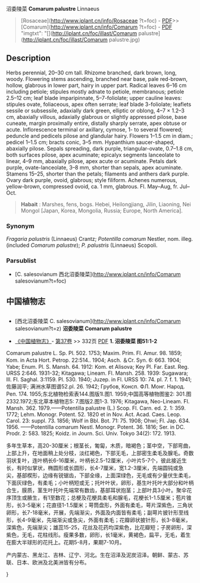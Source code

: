 沼委陵菜 **Comarum palustre** Linnaeus

> [Rosaceae](http://www.iplant.cn/info/Rosaceae ?t=foc) - [PDF](http://iplant.cn/foc/pdf/Rosaceae.pdf)>>[Comarum](http://www.iplant.cn/info/Comarum ?t=foc) - [PDF](http://www.iplant.cn/foc/pdf/Comarum.pdf)
  "imgtxt": "[](http://iplant.cn/foc/illast/Comarum palustre](http://iplant.cn/foc/illast/Comarum palustre.jpg)

## Description

Herbs perennial, 20–30 cm tall. Rhizome branched, dark brown, long, woody. Flowering stems ascending, branched near base, pale red-brown, hollow, glabrous in lower part, hairy in upper part. Radical leaves 6–16 cm including petiole; stipules mostly adnate to petiole, membranous; petiole 2.5–12 cm; leaf blade imparipinnate, 5–7-foliolate; upper cauline leaves: stipules ovate, foliaceous, apex often serrate; leaf blade 3-foliolate; leaflets sessile or subsessile, adaxially dark green, elliptic or oblong, 4–7 × 1.2–3 cm, abaxially villous, adaxially glabrous or slightly appressed pilose, base cuneate, margin proximally entire, distally sharply serrate, apex obtuse or acute. Inflorescence terminal or axillary, cymose, 1- to several flowered; peduncle and pedicels pilose and glandular hairy. Flowers 1–1.5 cm in diam.; pedicel 1–1.5 cm; bracts conic, 3–5 mm. Hypanthium saucer-shaped, abaxially pilose. Sepals spreading, dark purple, triangular-ovate, 0.7–1.8 cm, both surfaces pilose, apex acuminate; epicalyx segments lanceolate to linear, 4–9 mm, abaxially pilose, apex acute or acuminate. Petals dark purple, ovate-lanceolate, 3–8 mm, shorter than sepals, apex acuminate. Stamens 15–25, shorter than the petals; filaments and anthers dark purple. Ovary dark purple, ovoid, glabrous; style filiform. Achenes numerous, yellow-brown, compressed ovoid, ca. 1 mm, glabrous. Fl. May–Aug, fr. Jul–Oct.
> **Habait** : 
> Marshes, fens, bogs.  Hebei, Heilongjiang, Jilin, Liaoning, Nei Mongol [Japan, Korea, Mongolia, Russia; Europe, North America].

### Synonym
*Fragaria palustris* (Linnaeus) Crantz; *Potentilla comarum* Nestler, nom. illeg. (included *Comarum palustre*); *P. palustris* (Linnaeus) Scopoli.

### Parsublist

* [C.  salesovianum  西北沼委陵菜](http://www.iplant.cn/info/Comarum salesovianum?t=foc)

## 中国植物志
## 
* [西北沼委陵菜  C.  salesovianum](http://www.iplant.cn/info/Comarum salesovianum?t=z)
**沼委陵菜 Comarum palustre**

* [《中国植物志》](http://www.iplant.cn/frps)- [第37卷](http://www.iplant.cn/frps/vol/37) >> 332页 [PDF](http://www.iplant.cn/frps/pdf/37/332.PDF)
**1. 沼委陵菜 图51:1-2**

Comarum palustre L. Sp. Pl. 502. 1753; Maxim. Prim. Fl. Amur. 98. 1859; Kom. in Acta Hort. Petrop. 22:514.. 1904; Asch. ＆Cr. Syn. 6: 663. 1904; Yabe; Enum. Pl. S. Mansh. 64. 1912: Kom. et Alisova; Key Pl. Far. East. Reg. URSS 2:646. 1931-32; Kitagawa; Lineam. Fl. Mansh. 258. 1939: Sugawara; Ill. Fl. Saghal. 3:1159. Pl. 530. 1940; Juzep. in Fl. URSS 10: 74. pl. 7. f. 1. 1941;佐藤润平; 满洲水草图谱52.pl. 26. 1942; Грубов, Консп. ФЛ. Монг. Народ. Реп. 174. 1955;东北植物检索表144.图版1l.图1. 1959;中国高等植物图鉴2: 301.图2332.1972;东北草本植物志5: 7.图版2.图1-3. 1976; Kitagawa, Neo-Lineam. Fl. Mansh. 362. 1979.——Potentilla palustre (L.) Scop. Fl. Carn. ed. 2. 1: 359. 1772; Lehm. Monogr. Potent. 52. 1820 et in Nov. Act. Acad. Caes. Leop. Carol. 23: suppl. 73. 1856; Wolf in Bbl. Bot. 71: 75. 1908; Ohwi; Fl. Jap. 634. 1956. ——Potentilla comarum Nestl. Monogr. Potent. 36. 1816; Ser. in DC. Prodr. 2: 583. 1825; Koidz. in Journ. Sci. Univ. Tokyo 34(2): 172. 1913.

多年生草本，高20-30厘米；根茎长，匍匐，木质，暗褐色；茎中空，下部弯曲，上部上升，在地面稍上处分枝，淡红褐色，下部无毛，上部密生柔毛及腺毛。奇数羽状复叶，连叶柄长6-16厘米，叶柄长2.5-12厘米，小叶片5-7个，彼此接近生长，有时似掌状，椭圆形或长圆形，长4-7厘米，宽1.2-3厘米，先端圆钝或急尖，基部楔形，边缘有锐锯齿，下部全缘，上面深绿色，无毛或有少量伏生柔毛，下面灰绿色，有柔毛；小叶柄短或无；托叶叶状，卵形，基生叶托叶大部分和叶柄合生，膜质，茎生叶托叶先端常有数齿，基部耳状抱茎；上部叶具3小叶。聚伞花序顶生或腋生，有1至数花；总梗及花梗具柔毛和腺毛，花梗长1-1.5厘米；苞片锥形，长3-5毫米；花直径1-1.5厘米；萼筒盘形，外面有柔毛，萼片深紫色，三角状卵形，长7-18毫米，开展，先端渐尖，外面及内面皆有柔毛；副萼片披针形至线形，长4-9毫米，先端渐尖或急尖，外面有柔毛；花瓣卵状披针形，长3-8毫米，深紫色，先端渐尖；雄蕊15-25，花丝及花药均深紫色，比花瓣短；子房卵形，深紫色，无毛，花柱线形。瘦果多数，卵形，长1毫米，黄褐色，扁平，无毛，着生在膨大半球形的花托上。花期5-8月，果期7-10月。

产内蒙古、黑龙江、吉林、辽宁、河北。生在沼泽及泥炭沼泽。朝鲜、蒙古、苏联、日本、欧洲及北美洲皆有分布。

}